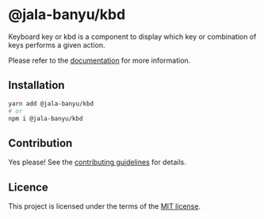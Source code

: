 # @jala-banyu/kbd

Keyboard key or kbd is a component to display which key or combination of keys performs a given action.

Please refer to the [documentation](https://localhost:3000/docs/components/kbd) for more information.

## Installation

```sh
yarn add @jala-banyu/kbd
# or
npm i @jala-banyu/kbd
```

## Contribution

Yes please! See the
[contributing guidelines](https://github.com/Atnic/banyu/blob/master/CONTRIBUTING.md)
for details.

## Licence

This project is licensed under the terms of the
[MIT license](https://github.com/Atnic/banyu/blob/master/LICENSE).
